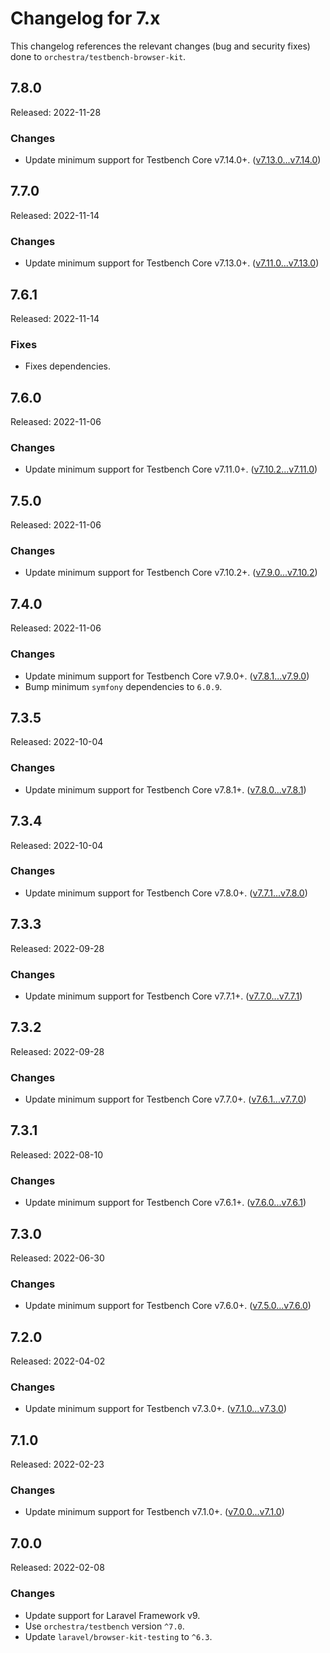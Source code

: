 # Changelog for 7.x

This changelog references the relevant changes (bug and security fixes) done to `orchestra/testbench-browser-kit`.

## 7.8.0

Released: 2022-11-28

### Changes

* Update minimum support for Testbench Core v7.14.0+. ([v7.13.0...v7.14.0](https://github.com/orchestral/testbench-core/compare/v7.13.0...v7.14.0))

## 7.7.0

Released: 2022-11-14

### Changes

* Update minimum support for Testbench Core v7.13.0+. ([v7.11.0...v7.13.0](https://github.com/orchestral/testbench-core/compare/v7.11.0...v7.13.0))

## 7.6.1

Released: 2022-11-14

### Fixes

* Fixes dependencies.

## 7.6.0

Released: 2022-11-06

### Changes

* Update minimum support for Testbench Core v7.11.0+. ([v7.10.2...v7.11.0](https://github.com/orchestral/testbench-core/compare/v7.10.2...v7.11.0))

## 7.5.0

Released: 2022-11-06

### Changes

* Update minimum support for Testbench Core v7.10.2+. ([v7.9.0...v7.10.2](https://github.com/orchestral/testbench-core/compare/v7.9.0...v7.10.2))

## 7.4.0

Released: 2022-11-06

### Changes

* Update minimum support for Testbench Core v7.9.0+. ([v7.8.1...v7.9.0](https://github.com/orchestral/testbench-core/compare/v7.8.1...v7.9.0))
* Bump minimum `symfony` dependencies to `6.0.9`.

## 7.3.5

Released: 2022-10-04

### Changes

* Update minimum support for Testbench Core v7.8.1+. ([v7.8.0...v7.8.1](https://github.com/orchestral/testbench-core/compare/v7.8.0...v7.8.1))

## 7.3.4

Released: 2022-10-04

### Changes

* Update minimum support for Testbench Core v7.8.0+. ([v7.7.1...v7.8.0](https://github.com/orchestral/testbench-core/compare/v7.7.1...v7.8.0))

## 7.3.3

Released: 2022-09-28

### Changes

* Update minimum support for Testbench Core v7.7.1+. ([v7.7.0...v7.7.1](https://github.com/orchestral/testbench-core/compare/v7.7.0...v7.7.1))

## 7.3.2

Released: 2022-09-28

### Changes

* Update minimum support for Testbench Core v7.7.0+. ([v7.6.1...v7.7.0](https://github.com/orchestral/testbench-core/compare/v7.6.1...v7.7.0))

## 7.3.1

Released: 2022-08-10

### Changes

* Update minimum support for Testbench Core v7.6.1+. ([v7.6.0...v7.6.1](https://github.com/orchestral/testbench-core/compare/v7.6.0...v7.6.1))

## 7.3.0

Released: 2022-06-30

### Changes

* Update minimum support for Testbench Core v7.6.0+. ([v7.5.0...v7.6.0](https://github.com/orchestral/testbench-core/compare/v7.5.0...v7.6.0))

## 7.2.0

Released: 2022-04-02

### Changes

* Update minimum support for Testbench v7.3.0+. ([v7.1.0...v7.3.0](https://github.com/orchestral/testbench/compare/v7.1.0...v7.3.0))

## 7.1.0

Released: 2022-02-23

### Changes

* Update minimum support for Testbench v7.1.0+. ([v7.0.0...v7.1.0](https://github.com/orchestral/testbench/compare/v7.0.0...v7.1.0))

## 7.0.0

Released: 2022-02-08

### Changes

* Update support for Laravel Framework v9.
* Use `orchestra/testbench` version `^7.0`.
* Update `laravel/browser-kit-testing` to `^6.3`.
